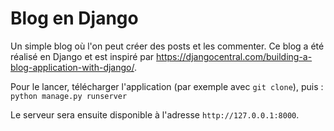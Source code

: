 # Blog en Django

Un simple blog où l'on peut créer des posts et les commenter. Ce blog a été réalisé en Django et est inspiré par https://djangocentral.com/building-a-blog-application-with-django/.

Pour le lancer, télécharger l'application (par exemple avec `git clone`), puis : `python manage.py runserver`

Le serveur sera ensuite disponible à l'adresse `http://127.0.0.1:8000`.
